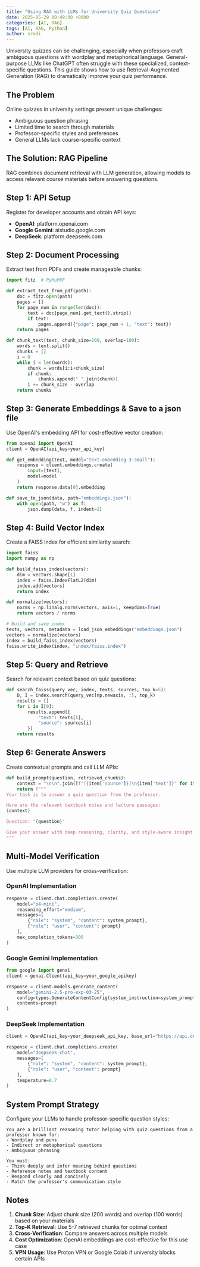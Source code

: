 ```yaml
---
title: "Using RAG with LLMs for University Quiz Questions"
date: 2025-05-29 00:49:00 +0000
categories: [AI, RAG]
tags: [AI, RAG, Python]
author: srodi
---
```


University quizzes can be challenging, especially when professors craft ambiguous questions with wordplay and metaphorical language. General-purpose LLMs like ChatGPT often struggle with these specialized, context-specific questions. This guide shows how to use Retrieval-Augmented Generation (RAG) to dramatically improve your quiz performance.

## The Problem

Online quizzes in university settings present unique challenges:
- Ambiguous question phrasing
- Limited time to search through materials
- Professor-specific styles and preferences
- General LLMs lack course-specific context

## The Solution: RAG Pipeline

RAG combines document retrieval with LLM generation, allowing models to access relevant course materials before answering questions.

## Step 1: API Setup

Register for developer accounts and obtain API keys:
- **OpenAI**: platform.openai.com
- **Google Gemini**: aistudio.google.com
- **DeepSeek**: platform.deepseek.com

## Step 2: Document Processing

Extract text from PDFs and create manageable chunks:

```python
import fitz  # PyMuPDF

def extract_text_from_pdf(path):
    doc = fitz.open(path)
    pages = []
    for page_num in range(len(doc)):
        text = doc[page_num].get_text().strip()
        if text:
            pages.append({"page": page_num + 1, "text": text})
    return pages

def chunk_text(text, chunk_size=200, overlap=100):
    words = text.split()
    chunks = []
    i = 0
    while i < len(words):
        chunk = words[i:i+chunk_size]
        if chunk:
            chunks.append(" ".join(chunk))
        i += chunk_size - overlap
    return chunks
```

## Step 3: Generate Embeddings & Save to a json file

Use OpenAI's embedding API for cost-effective vector creation:

```python
from openai import OpenAI
client = OpenAI(api_key=your_api_key)

def get_embedding(text, model="text-embedding-3-small"):
    response = client.embeddings.create(
        input=[text],
        model=model
    )
    return response.data[0].embedding
```
```python
def save_to_json(data, path="embeddings.json"):
    with open(path, "w") as f:
        json.dump(data, f, indent=2)
```
## Step 4: Build Vector Index

Create a FAISS index for efficient similarity search:

```python
import faiss
import numpy as np

def build_faiss_index(vectors):
    dim = vectors.shape[1]
    index = faiss.IndexFlatL2(dim)
    index.add(vectors)
    return index

def normalize(vectors):
    norms = np.linalg.norm(vectors, axis=1, keepdims=True)
    return vectors / norms

# Build and save index
texts, vectors, metadata = load_json_embeddings("embeddings.json")
vectors = normalize(vectors)
index = build_faiss_index(vectors)
faiss.write_index(index, "index/faiss.index")
```

## Step 5: Query and Retrieve

Search for relevant context based on quiz questions:

```python
def search_faiss(query_vec, index, texts, sources, top_k=5):
    D, I = index.search(query_vec[np.newaxis, :], top_k)
    results = []
    for i in I[0]:
        results.append({
            "text": texts[i],
            "source": sources[i]
        })
    return results
```

## Step 6: Generate Answers

Create contextual prompts and call LLM APIs:

```python
def build_prompt(question, retrieved_chunks):
    context = "\n\n".join([f"[{item['source']}]\n{item['text']}" for item in retrieved_chunks])
    return f"""
Your task is to answer a quiz question from the professor.

Here are the relevant textbook notes and lecture passages:
{context}

Question: "{question}"

Give your answer with deep reasoning, clarity, and style-aware insight.
"""
```

## Multi-Model Verification

Use multiple LLM providers for cross-verification:

### OpenAI Implementation
```python
response = client.chat.completions.create(
    model="o4-mini",
    reasoning_effort="medium",
    messages=[
        {"role": "system", "content": system_prompt},
        {"role": "user", "content": prompt}
    ],
    max_completion_tokens=300
)
```

### Google Gemini Implementation
```python
from google import genai
client = genai.Client(api_key=your_google_apikey)

response = client.models.generate_content(
    model="gemini-2.5-pro-exp-03-25",
    config=types.GenerateContentConfig(system_instruction=system_prompt),
    contents=prompt
)
```

### DeepSeek Implementation
```python
client = OpenAI(api_key=your_deepseek_api_key, base_url="https://api.deepseek.com")

response = client.chat.completions.create(
    model="deepseek-chat",
    messages=[
        {"role": "system", "content": system_prompt},
        {"role": "user", "content": prompt}
    ],
    temperature=0.7
)
```

## System Prompt Strategy

Configure your LLMs to handle professor-specific question styles:

```
You are a brilliant reasoning tutor helping with quiz questions from a professor known for:
- Wordplay and puns
- Indirect or metaphorical questions  
- Ambiguous phrasing

You must:
- Think deeply and infer meaning behind questions
- Reference notes and textbook content
- Respond clearly and concisely
- Match the professor's communication style
```

## Notes

1. **Chunk Size**: Adjust chunk size (200 words) and overlap (100 words) based on your materials
2. **Top-K Retrieval**: Use 5-7 retrieved chunks for optimal context
3. **Cross-Verification**: Compare answers across multiple models
4. **Cost Optimization**: OpenAI embeddings are cost-effective for this use case
5. **VPN Usage**: Use Proton VPN or Google Colab if university blocks certain APIs

